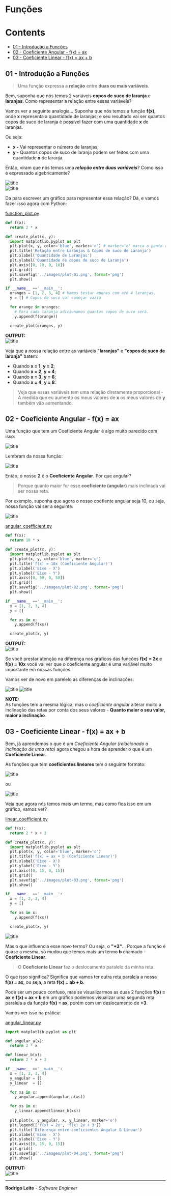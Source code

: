 # Funções

# Contents

 - [01 - Introdução a Funções](#01)
 - [02 - Coeficiente Angular - f(x) = ax](#02)
 - [03 - Coeficiente Linear - f(x) = ax + b](#03)

<div id='01'></div>

## 01 - Introdução a Funções

> Uma função expressa a **relação** entre **duas ou mais variáveis**.

Bem, suponha que nós temos 2 variáveis **copos de suco de laranja** e **laranjas**. Como representar a relação entre essas variáveis?

Vamos ver a seguinte analogia... Suponha que nós temos a função **f(x)**, onde **x** representa a quantidade de laranjas; e seu resultado vai ser quantos copos de suco de laranja é possível fazer com uma quantidade **x** de laranjas.

Ou seja:

 - **x -** Vai representar o número de laranjas;
 - **y -** Quantos copos de suco de laranja podem ser feitos com uma quantidade **x** de laranja.

Então, viram que nós temos uma ***relação entre duas variáveis***? Como isso é expressado algebricamente?

![title](images/eq-01.png)  
![title](images/eq-02.png)

Da para escrever um gráfico para representar essa relação? Dá, e vamos fazer isso agora com Python:

[function_plot.py](src/function_plot.py)
```python
def f(x):
  return 2 * x

def create_plot(x, y):
  import matplotlib.pyplot as plt
  plt.plot(x, y, color='blue', marker='o') # marker='o' marca o ponto de intersecção da função
  plt.title('Relação entre Laranjas & Copos de suco de Laranja')
  plt.xlabel('Quantidade de Laranjas')
  plt.ylabel('Quantidade de copos de suco de Laranja')
  plt.axis([0, 10, 0, 10])
  plt.grid()
  plt.savefig('../images/plot-01.png', format='png')
  plt.show()

if __name__ =='__main__':
  oranges = [1, 2, 3, 4] # Vamos testar apenas com até 4 laranjas.
  y = [] # Copos de suco vai começar vazio

  for orange in oranges:
    # Para cada laranja adicionamos quantos copos de suco será.
    y.append(f(orange))

  create_plot(oranges, y)
```

**OUTPUT:**  
![title](images/plot-01.png)

Veja que a nossa relação entre as variáveis **"laranjas"** e **"copos de suco de laranja"** batem:
 - Quando **x = 1**, **y = 2**;
 - Quando **x = 2**, **y = 4**;
 - Quando **x = 3**, **y = 6**;
 - Quando **x = 4**, **y = 8**.

> Veja que essas variáveis tem uma relação diretamente proporcional - A medida que eu aumento os meus valores de **x** os meus valores de **y** também vão aumentando.

<div id='02'></div>

## 02 - Coeficiente Angular - f(x) = ax

Uma função que tem um Coeficiente Angular é algo muito parecido com isso:

![title](images/corficiente.png)

Lembram da nossa função:

![title](images/eq-01.png)  

Então, o nosso **2** é o **Coeficiente Angular**. Por que angular?

> Porque quanto maior for esse **coeficiente (angular)** mais inclinada vai ser nossa reta.

Por exemplo, suponha que agora o nosso coefiente angular seja 10, ou seja, nossa função vai ser a seguinte:

![title](images/eq-04.png)  

[angular_coefficient.py](src/angular_coefficient.py)
```python
def f(x):
  return 10 * x

def create_plot(x, y):
  import matplotlib.pyplot as plt
  plt.plot(x, y, color='blue', marker='o')
  plt.title('f(x) = 10x (Coeficiente Angular)')
  plt.xlabel('Eixo - X')
  plt.ylabel('Eixo - Y')
  plt.axis([0, 50, 0, 50])
  plt.grid()
  plt.savefig('../images/plot-02.png', format='png')
  plt.show()

if __name__ =='__main__':
  x = [1, 2, 3, 4]
  y = []

  for xs in x:
    y.append(f(xs))

  create_plot(x, y)
```

**OUTPUT:**  
![title](images/plot-02.png)

Se você prestar atenção na diferença nos gráficos das funções **f(x) = 2x** e **f(x) = 10x** você vai ver que o coeficiente angular é uma variável muito importante em nossas funções.

Vamos ver de novo em parelelo as diferenças de inclinações:

![title](images/plot-01.png)
![title](images/plot-02.png)

**NOTE:**  
As funções tem a mesma lógica; mas o *coeficiente angular* alterar muito a inclinação das retas por conta dos seus valores - **Quanto maior o seu valor, maior a inclinação**.

<div id='03'></div>

## 03 - Coeficiente Linear - f(x) = ax + b

Bem, já aprendemos o que é um *Coeficiente Angular (relacionado a inclinação de uma reta)* agora chegou a hora de aprender o que é um **Coeficiente Linear**.

As funções que tem **coeficientes lineares** tem o seguinte formato:

![title](images/eq-05.png)  

ou

![title](images/eq-06.png)  

Veja que agora nós temos mais um termo, mas como fica isso em um gráfico, vamos ver?

[linear_coefficient.py](src/linear_coefficient.py)
```python
def f(x):
  return 2 * x + 3

def create_plot(x, y):
  import matplotlib.pyplot as plt
  plt.plot(x, y, color='blue', marker='o')
  plt.title('f(x) = ax + b (Coeficiente Linear)')
  plt.xlabel('Eixo - X')
  plt.ylabel('Eixo - Y')
  plt.axis([0, 15, 0, 15])
  plt.grid()
  plt.savefig('../images/plot-03.png', format='png')
  plt.show()

if __name__ =='__main__':
  x = [1, 2, 3, 4]
  y = []

  for xs in x:
    y.append(f(xs))

  create_plot(x, y)
```

![title](images/plot-03.png)

Mas o que influencia esse novo termo? Ou seja, o **"+3"**... Porque a função é quase a mesma, só mudou que temos mais um termo **b** chamado - **Coeficiente Linear**.

> O **Coeficiente Linear** faz o deslocamento paralelo da minha reta.

O que isso significa? Significa que vamos ter outra reta paralela a nossa **f(x) = ax**, ou seja, a reta **f(x) = ab + b**.

Pode ser um pouco confuso, mas se visualizarmos as duas 2 funções **f(x) = ax** e **f(x) = ax + b** em um gráfico podemos visualizar uma segunda reta paralela a da função **f(x) = ax**, porém com um deslocamento de **+3**.

Vamos ver isso na prática:

[angular_linear.py](src/angular_linear.py)
```python
import matplotlib.pyplot as plt

def angular_a(x):
  return 2 * x

def linear_b(x):
  return 2 * x + 3

if __name__ =='__main__':
  x = [1, 2, 3, 4]
  y_angular = []
  y_linear  = []

  for xs in x:
    y_angular.append(angular_a(xs))

  for xs in x:
    y_linear.append(linear_b(xs))
  
  plt.plot(x, y_angular, x, y_linear, marker='o')
  plt.legend(['f(x) = 2x', 'f(x) 2x + 3'])
  plt.title('Diferença entre coeficientes Angular & Linear')
  plt.xlabel('Eixo - X')
  plt.ylabel('Eixo - Y')
  plt.axis([0, 15, 0, 15])
  plt.grid()
  plt.savefig('../images/plot-04.png', format='png')
  plt.show()
```

**OUTPUT:**  
![title](images/plot-04.png)

---

**Rodrigo Leite** *- Software Engineer*

